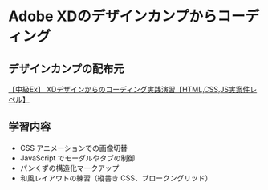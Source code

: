 # Adobe XDのデザインカンプからコーディング

## デザインカンプの配布元

[【中級Ex】 XDデザインからのコーディング実践演習【HTML,CSS,JS実案件レベル】](https://note.com/samuraibrass/n/n8dd48cf8d30f)

## 学習内容

- CSS アニメーションでの画像切替
- JavaScript でモーダルやタブの制御
- パンくずの構造化マークアップ
- 和風レイアウトの練習（縦書き CSS、ブロークングリッド）
